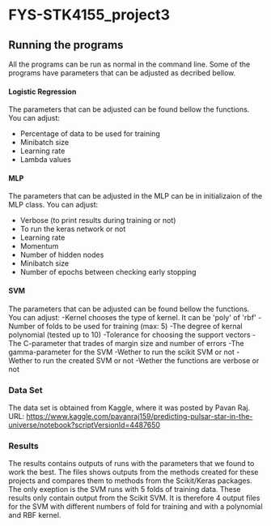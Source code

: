 # FYS-STK4155_project3

## Running the programs
All the programs can be run as normal in the command line. Some of the programs have parameters that can be adjusted as decribed bellow.


#### Logistic Regression
The parameters that can be adjusted can be found bellow the functions. You can adjust:
- Percentage of data to be used for training
- Minibatch size
- Learning rate
- Lambda values

#### MLP
The parameters that can be adjusted in the MLP can be in initializaion of the MLP class. You can adjust:
- Verbose (to print results during training or not)
- To run the keras network or not
- Learning rate
- Momentum
- Number of hidden nodes
- Minibatch size
- Number of epochs between checking early stopping

#### SVM
The parameters that can be adjusted can be found bellow the functions. You can adjust:
-Kernel chooses the type of kernel. It can be 'poly' of 'rbf'
-Number of folds to be used for training (max: 5)
-The degree of kernal polynomial (tested up to 10)
-Tolerance for choosing the support vectors
-The C-parameter that trades of margin size and number of errors
-The gamma-parameter for the SVM
-Wether to run the scikit SVM or not
-Wether to run the created SVM or not
-Wether the functions are verbose or not


### Data Set
The data set is obtained from Kaggle, where it was posted by Pavan Raj.
URL: https://www.kaggle.com/pavanraj159/predicting-pulsar-star-in-the-universe/notebook?scriptVersionId=4487650

### Results
The results contains outputs of runs with the parameters that we found to work the best. The files shows outputs from the methods created for these projects and compares them to methods from the Scikit/Keras packages. The only exeption is the SVM runs with 5 folds of training data. These results only contain output from the Scikit SVM. It is therefore 4 output files for the SVM with different numbers of fold for training and with a polynomial and RBF kernel. 
